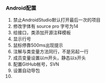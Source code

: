 ### Android配置
1. 禁止AndroidStudio默认打开最后一次的项目
2. 修改字体有 source pro 字号为14
3. 给接口，类添加开源注释模板
4. 显示行号
5. 鼠标停靠500ms出现提示
6. 注解与类变量方法同行，不是另起一行
7. 成员变量设置以m开头，静态以s开头
8. 配置GitHub帐号，SVN
9. 设置自动导包
10. 
